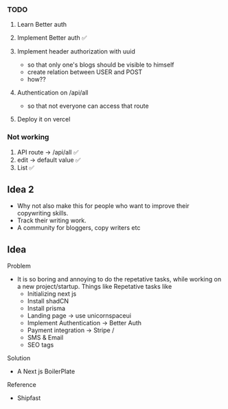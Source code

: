 ### TODO

1. Learn Better auth 
2. Implement Better auth    ✅

3. Implement header authorization with uuid
    - so that only one's blogs should be visible to himself
    - create relation between USER and POST 
    - how??

4. Authentication on /api/all
    - so that not everyone can access that route

5. Deploy it on vercel


### Not working

1. API route -> /api/all    ✅
2. edit -> default value    ✅  
3. List     ✅


## Idea 2 
- Why not also make this for people who want to improve their copywriting skills.
- Track their writing work.
- A community for bloggers, copy writers etc


## Idea

Problem
- It is so boring and annoying to do the repetative tasks, while working on a new project/startup. Things like 
Repetative tasks like
    - Initializing next js
    - Install shadCN
    - Install prisma 
    - Landing page -> use unicornspaceui
    - Implement Authentication -> Better Auth
    - Payment integration -> Stripe / 
    - SMS & Email
    - SEO tags

Solution
- A Next js BoilerPlate 

Reference 
- Shipfast 